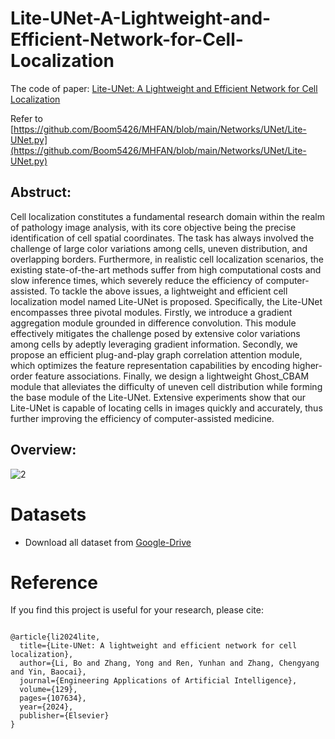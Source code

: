 # Lite-UNet-A-Lightweight-and-Efficient-Network-for-Cell-Localization
The code of paper: [Lite-UNet: A Lightweight and Efficient Network for Cell Localization](https://www.sciencedirect.com/science/article/pii/S0952197623018183?via%3Dihub)


Refer to [https://github.com/Boom5426/MHFAN/blob/main/Networks/UNet/Lite-UNet.py](https://github.com/Boom5426/MHFAN/blob/main/Networks/UNet/Lite-UNet.py)

## Abstruct:
Cell localization constitutes a fundamental research domain within the realm of pathology image analysis, with its core objective being the precise identification of cell spatial coordinates. The task has always involved the challenge of large color variations among cells, uneven distribution, and overlapping borders. Furthermore, in realistic cell localization scenarios, the existing state-of-the-art methods suffer from high computational costs and slow inference times, which severely reduce the efficiency of computer-assisted. To tackle the above issues, a lightweight and efficient cell localization model named Lite-UNet is proposed. Specifically, the Lite-UNet encompasses three pivotal modules. Firstly, we introduce a gradient aggregation module grounded in difference convolution. This module effectively mitigates the challenge posed by extensive color variations among cells by adeptly leveraging gradient information. Secondly, we propose an efficient plug-and-play graph correlation attention module, which optimizes the feature representation capabilities by encoding higher-order feature associations. Finally, we design a lightweight Ghost\_CBAM module that alleviates the difficulty of uneven cell distribution while forming the base module of the Lite-UNet. Extensive experiments show that our Lite-UNet is capable of locating cells in images quickly and accurately, thus further improving the efficiency of computer-assisted medicine.

## Overview:
![2](https://github.com/Boli-trainee/Lite-UNet/assets/83391363/98ba6c91-267b-4ad3-8059-11b9e2096781)


# Datasets
- Download all dataset from [Google-Drive](https://drive.google.com/drive/folders/1jlt9UtApF1GM28PjVwA933kfgbNSZD01?usp=drive_link)



# Reference
If you find this project is useful for your research, please cite:
```

@article{li2024lite,
  title={Lite-UNet: A lightweight and efficient network for cell localization},
  author={Li, Bo and Zhang, Yong and Ren, Yunhan and Zhang, Chengyang and Yin, Baocai},
  journal={Engineering Applications of Artificial Intelligence},
  volume={129},
  pages={107634},
  year={2024},
  publisher={Elsevier}
}

```

